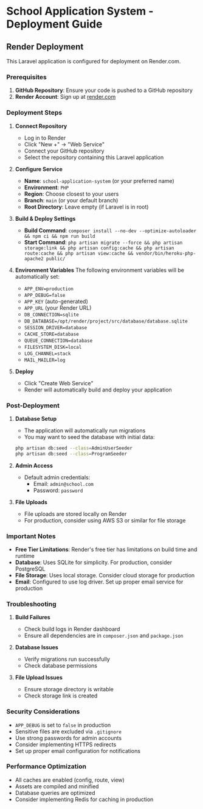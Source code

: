 # School Application System - Deployment Guide

## Render Deployment

This Laravel application is configured for deployment on Render.com.

### Prerequisites

1. **GitHub Repository**: Ensure your code is pushed to a GitHub repository
2. **Render Account**: Sign up at [render.com](https://render.com)

### Deployment Steps

1. **Connect Repository**

    - Log in to Render
    - Click "New +" → "Web Service"
    - Connect your GitHub repository
    - Select the repository containing this Laravel application

2. **Configure Service**

    - **Name**: `school-application-system` (or your preferred name)
    - **Environment**: `PHP`
    - **Region**: Choose closest to your users
    - **Branch**: `main` (or your default branch)
    - **Root Directory**: Leave empty (if Laravel is in root)

3. **Build & Deploy Settings**

    - **Build Command**: `composer install --no-dev --optimize-autoloader && npm ci && npm run build`
    - **Start Command**: `php artisan migrate --force && php artisan storage:link && php artisan config:cache && php artisan route:cache && php artisan view:cache && vendor/bin/heroku-php-apache2 public/`

4. **Environment Variables**
   The following environment variables will be automatically set:

    - `APP_ENV=production`
    - `APP_DEBUG=false`
    - `APP_KEY` (auto-generated)
    - `APP_URL` (your Render URL)
    - `DB_CONNECTION=sqlite`
    - `DB_DATABASE=/opt/render/project/src/database/database.sqlite`
    - `SESSION_DRIVER=database`
    - `CACHE_STORE=database`
    - `QUEUE_CONNECTION=database`
    - `FILESYSTEM_DISK=local`
    - `LOG_CHANNEL=stack`
    - `MAIL_MAILER=log`

5. **Deploy**
    - Click "Create Web Service"
    - Render will automatically build and deploy your application

### Post-Deployment

1. **Database Setup**

    - The application will automatically run migrations
    - You may want to seed the database with initial data:

    ```bash
    php artisan db:seed --class=AdminUserSeeder
    php artisan db:seed --class=ProgramSeeder
    ```

2. **Admin Access**

    - Default admin credentials:
        - Email: `admin@school.com`
        - Password: `password`

3. **File Uploads**
    - File uploads are stored locally on Render
    - For production, consider using AWS S3 or similar for file storage

### Important Notes

-   **Free Tier Limitations**: Render's free tier has limitations on build time and runtime
-   **Database**: Uses SQLite for simplicity. For production, consider PostgreSQL
-   **File Storage**: Uses local storage. Consider cloud storage for production
-   **Email**: Configured to use log driver. Set up proper email service for production

### Troubleshooting

1. **Build Failures**

    - Check build logs in Render dashboard
    - Ensure all dependencies are in `composer.json` and `package.json`

2. **Database Issues**

    - Verify migrations run successfully
    - Check database permissions

3. **File Upload Issues**
    - Ensure storage directory is writable
    - Check storage link is created

### Security Considerations

-   `APP_DEBUG` is set to `false` in production
-   Sensitive files are excluded via `.gitignore`
-   Use strong passwords for admin accounts
-   Consider implementing HTTPS redirects
-   Set up proper email configuration for notifications

### Performance Optimization

-   All caches are enabled (config, route, view)
-   Assets are compiled and minified
-   Database queries are optimized
-   Consider implementing Redis for caching in production
